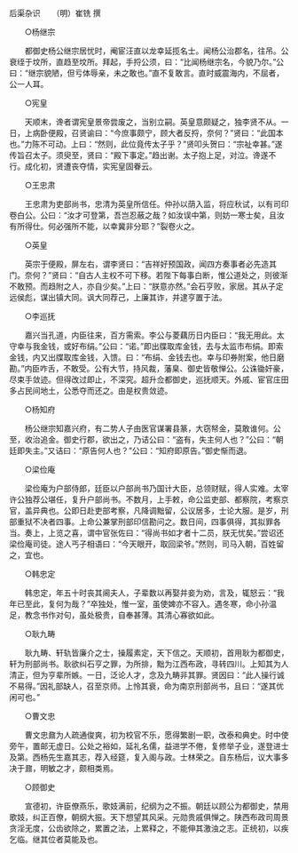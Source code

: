 后渠杂识　　（明）崔铣 撰 

　　○杨继宗 

　　都御史杨公继宗居忧时，阉宦汪直以龙幸延揽名士。闻杨公治郡名，往吊。公衰绖于坟所，直趋至坟所。拜起，手捋公须，曰：“比闻杨继宗名，今貌乃尔。”公曰：“继宗貌陋，但亏体辱亲，未之敢也。”直不复敢言。直时威震海内，不屈者，公一人耳。 

　　○宪皇 

　　天顺末，谗者谓宪皇景帝尝废之，当别立嗣。英皇意颇疑之，独李贤不从。一日，上病卧便殿，召贤谕曰：“今庶事颇宁，顾大者反捋，奈何？”贤曰：“此国本也。”力陈不可动。上曰：“然则，此位竟传太子乎？”贤叩头贺曰：“宗祉幸甚。”遂传旨召太子。须臾至，贤曰：“殿下事定。”趋出谢。太子抱上足，对泣。谗遂不行。成化初，贤遭丧夺情，实宪皇固眷云。 

　　○王忠肃 

　　王忠肃为吏部尚书，忠清为英皇所信任。仲孙以荫入监，将应秋试，以有司印卷白公。公曰：“汝才可登第，吾岂忍蔽之哉？如汝误中第，则妨一寒士矣，且汝有所得仕。何必强所不能，以幸冀非分耶？”裂卷火之。 

　　○英皇 

　　英宗于便殿，屏左右，谓李贤曰：“吉祥好预国政，闻四方奏事者必先造其门。奈何？”贤曰：“自古人主权不可下移。若陛下每事白断，惟公道处之，则彼渐不敢预。而趋附之人，亦自少矣。”上曰：“朕意亦然。”会石亨败，家居。其从子定远侯彪，谋出镇大同。讽大同荐己，上廉其诈，并逮亨置于法。 

　　○李巡抚 

　　嘉兴当孔道，内臣往来，百方需索。李公与菱藕历日内臣曰：“我无用此。太守幸与我金钱，或好布绢。”公曰：“诺。”即出牒取库金钱，去与太监市布绢。即索金钱，内又出牒取库金钱，入馈。曰：“布绢、金钱去也。幸与印券附案，他日磨勘。”内臣咋舌，不敢受。公有大节，持风裁，藩臬、御史皆敬惮公。公诛锄奸豪，尽束手敛迹。但得改过即止，不深究。超升佥都御史，巡抚顺天。外戚、宦官庄田多占民间地土，公悉夺而还之。由是权贵敛迹。 

　　○杨知府 

　　杨公继宗知嘉兴府，有二势人子由医官谋署县篆，大窃帑金，莫敢谁何。公至，收治追金。御史行郡，欲出之，乃诘公曰：“盗有，失主何人也？”公曰：“朝廷即失主。”又诘曰：“原告何人也？”公曰：“知府即原告。”御史惭而退。 

　　○梁俭庵 

　　梁俭庵为户部侍郎，廷臣以户部尚书乃国计大臣，总领财赋，得人实难。太宰许公独荐公堪任，复升户部尚书。不数月，上手敕，命公监吏部、都察院，考察京官，盖异典也。公即日赴吏部考察，凡降调黜留，公议居多，士论大服。是岁，刑部重狱不决者四事。上命公兼掌刑部印信勘问之。数日间，四事俱得，其拟罪各当。奏上，上览之喜，谓中官张佐曰：“得尚书如才者十二员，朕无忧矣。”尝诏还梁俭庵司徒。途人丐子相语曰：“今天眼开，取回梁爷。”然则，司马入朝，百姓留之，宜也。 

　　○韩忠定 

　　韩忠定，年五十时丧其阃夫人，子辈数以再娶并妾为劝，言及，辄怒云：“我年已至此，复何为哉？”卒独处，惟一室，虽使婢亦不容入。遇冬寒，命小孙温足，教念书作对句，虽处极贵，自奉甚薄。其清心寡欲如此。 

　　○耿九畴 

　　耿九畴、轩轨皆廉介之士，操履素定，天下信之。天顺初，首用耿为都御史，轩为刑部尚书。耿欲纠石亨之罪，为所排，黜为江西布政，寻转四川。上知其为人清正，但为亨辈所嫉。一日，泛论人才，念及九畴非其罪。贤因曰：“此人操行诚不易得。”因礼部缺人，召至京师。上怜其衰，命为南京刑部尚书，且曰：“遂其优闲可也。” 

　　○曹文忠 

　　曹文忠鼐为人疏通俊爽，初为校官不乐，愿得繁剧一职，改泰和典史。时中使旁午，置邮无虚日。公处之裕如，延礼名儒，益进学不倦，复修举子业，遂登进士及第。西杨先生嘉其志，荐入经筵，复入阁与政。士林荣之。自东杨后，议大事多决于鼐，明敏之才，颇相类焉。 

　　○顾御史 

　　宣德初，许臣僚燕乐，歌妓满前，纪纲为之不振。朝廷以顾公为都御史，禁用歌妓，纠正百僚，朝纲大振。天下想望其风采。元勋贵戚俱惮之。陕西布政司周景贪淫无度，公齿欲除之，累置之法，上累释之，不能伸其激浊之志。正统初，以疾乞临。继其位者莫能及也。 
